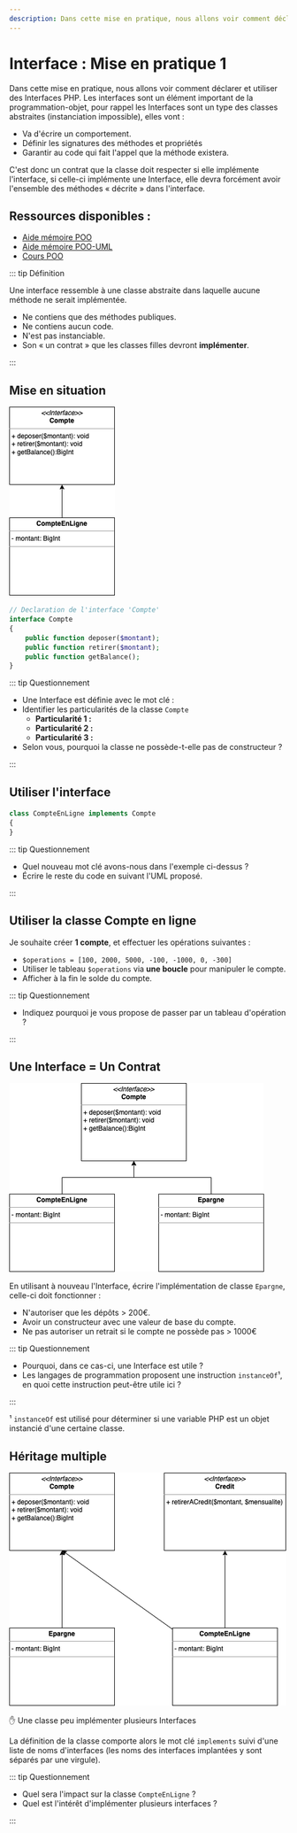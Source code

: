 ```yaml
---
description: Dans cette mise en pratique, nous allons voir comment déclarer et utiliser des Interfaces PHP. Les interfaces sont un élément important de la programmation-objet, pour rappel les Interfaces sont un type des classes abstraites (instanciation impossible)
---
```


# Interface : Mise en pratique 1

Dans cette mise en pratique, nous allons voir comment déclarer et utiliser des Interfaces PHP. Les interfaces sont un élément important de la programmation-objet, pour rappel les Interfaces sont un type des classes abstraites (instanciation impossible), elles vont :

- Va d'écrire un comportement.
- Définir les signatures des méthodes et propriétés
- Garantir au code qui fait l'appel que la méthode existera.

C'est donc un contrat que la classe doit respecter si elle implémente l'interface, si celle-ci implémente une Interface, elle devra forcément avoir l'ensemble des méthodes « décrite » dans l'interface.

## Ressources disponibles :

- [Aide mémoire POO](/cheatsheets/poo/README.md)
- [Aide mémoire POO-UML](/cheatsheets/poo-uml/README.md)
- [Cours POO](/cours/poo.md)

::: tip Définition

Une interface ressemble à une classe abstraite dans laquelle aucune méthode ne serait implémentée.

- Ne contiens que des méthodes publiques.
- Ne contiens aucun code.
- N'est pas instanciable.
- Son « un contrat » que les classes filles devront **implémenter**.

:::

## Mise en situation

![UML](./res/interface_uml1.png)

```php
// Declaration de l'interface 'Compte'
interface Compte
{
    public function deposer($montant);
    public function retirer($montant);
    public function getBalance();
}
```

::: tip Questionnement

- Une Interface est définie avec le mot clé :
- Identifier les particularités de la classe `Compte`
  - **Particularité 1 :**
  - **Particularité 2 :**
  - **Particularité 3 :**
- Selon vous, pourquoi la classe ne possède-t-elle pas de constructeur ?

:::

## Utiliser l'interface

```php
class CompteEnLigne implements Compte
{
}
```

::: tip Questionnement

- Quel nouveau mot clé avons-nous dans l'exemple ci-dessus ?
- Écrire le reste du code en suivant l'UML proposé.

:::

## Utiliser la classe Compte en ligne

Je souhaite créer **1 compte**, et effectuer les opérations suivantes :

- `$operations = [100, 2000, 5000, -100, -1000, 0, -300]`
- Utiliser le tableau `$operations` via **une boucle** pour manipuler le compte.
- Afficher à la fin le solde du compte.

::: tip Questionnement

- Indiquez pourquoi je vous propose de passer par un tableau d'opération ?

:::

## Une Interface = Un Contrat

![UML](./res/interface_uml2.png)

En utilisant à nouveau l'Interface, écrire l'implémentation de classe `Epargne`, celle-ci doit fonctionner :

- N'autoriser que les dépôts > 200€.
- Avoir un constructeur avec une valeur de base du compte.
- Ne pas autoriser un retrait si le compte ne possède pas > 1000€

::: tip Questionnement

- Pourquoi, dans ce cas-ci, une Interface est utile ?
- Les langages de programmation proposent une instruction `instanceOf`¹, en quoi cette instruction peut-être utile ici ?

:::

¹ `instanceOf` est utilisé pour déterminer si une variable PHP est un objet instancié d'une certaine classe.

## Héritage multiple

![UML](./res/interface_uml3.png)

✋ Une classe peu implémenter plusieurs Interfaces

La définition de la classe comporte alors le mot clé `implements` suivi d'une liste de noms d'interfaces (les noms des interfaces implantées y sont séparés par une virgule).

::: tip Questionnement

- Quel sera l'impact sur la classe `CompteEnLigne` ?
- Quel est l'intérêt d'implémenter plusieurs interfaces ?

:::
